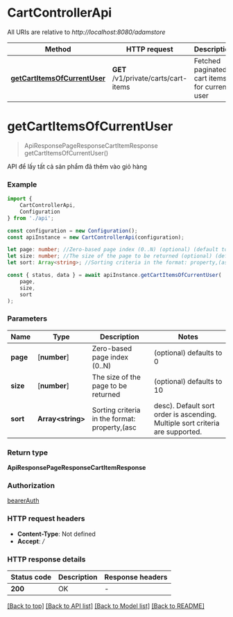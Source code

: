 # CartControllerApi

All URIs are relative to *http://localhost:8080/adamstore*

|Method | HTTP request | Description|
|------------- | ------------- | -------------|
|[**getCartItemsOfCurrentUser**](#getcartitemsofcurrentuser) | **GET** /v1/private/carts/cart-items | Fetched paginated cart items for current user|

# **getCartItemsOfCurrentUser**
> ApiResponsePageResponseCartItemResponse getCartItemsOfCurrentUser()

API để lấy tất cả sản phẩm đã thêm vào giỏ hàng

### Example

```typescript
import {
    CartControllerApi,
    Configuration
} from './api';

const configuration = new Configuration();
const apiInstance = new CartControllerApi(configuration);

let page: number; //Zero-based page index (0..N) (optional) (default to 0)
let size: number; //The size of the page to be returned (optional) (default to 10)
let sort: Array<string>; //Sorting criteria in the format: property,(asc|desc). Default sort order is ascending. Multiple sort criteria are supported. (optional) (default to undefined)

const { status, data } = await apiInstance.getCartItemsOfCurrentUser(
    page,
    size,
    sort
);
```

### Parameters

|Name | Type | Description  | Notes|
|------------- | ------------- | ------------- | -------------|
| **page** | [**number**] | Zero-based page index (0..N) | (optional) defaults to 0|
| **size** | [**number**] | The size of the page to be returned | (optional) defaults to 10|
| **sort** | **Array&lt;string&gt;** | Sorting criteria in the format: property,(asc|desc). Default sort order is ascending. Multiple sort criteria are supported. | (optional) defaults to undefined|


### Return type

**ApiResponsePageResponseCartItemResponse**

### Authorization

[bearerAuth](../README.md#bearerAuth)

### HTTP request headers

 - **Content-Type**: Not defined
 - **Accept**: */*


### HTTP response details
| Status code | Description | Response headers |
|-------------|-------------|------------------|
|**200** | OK |  -  |

[[Back to top]](#) [[Back to API list]](../README.md#documentation-for-api-endpoints) [[Back to Model list]](../README.md#documentation-for-models) [[Back to README]](../README.md)


